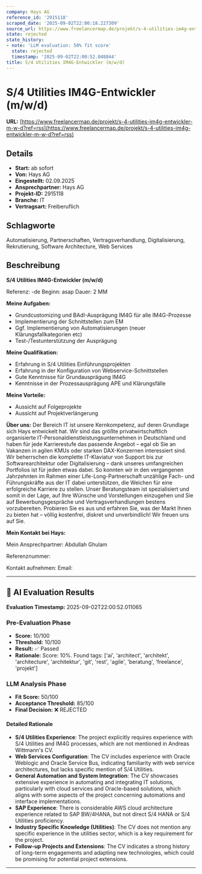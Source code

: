 ```yaml
---
company: Hays AG
reference_id: '2915118'
scraped_date: '2025-09-02T22:00:18.227309'
source_url: https://www.freelancermap.de/projekt/s-4-utilities-im4g-entwickler-m-w-d?ref=rss
state: rejected
state_history:
- note: 'LLM evaluation: 50% fit score'
  state: rejected
  timestamp: '2025-09-02T22:00:52.048844'
title: S/4 Utilities IM4G-Entwickler (m/w/d)
---
```



# S/4 Utilities IM4G-Entwickler (m/w/d)
**URL:** [https://www.freelancermap.de/projekt/s-4-utilities-im4g-entwickler-m-w-d?ref=rss](https://www.freelancermap.de/projekt/s-4-utilities-im4g-entwickler-m-w-d?ref=rss)
## Details
- **Start:** ab sofort
- **Von:** Hays AG
- **Eingestellt:** 02.09.2025
- **Ansprechpartner:** Hays AG
- **Projekt-ID:** 2915118
- **Branche:** IT
- **Vertragsart:** Freiberuflich

## Schlagworte
Automatisierung, Partnerschaften, Vertragsverhandlung, Digitalisierung, Rekrutierung, Software Architecture, Web Services

## Beschreibung
**S/4 Utilities IM4G-Entwickler (m/w/d)**

Referenz: -de
Beginn: asap
Dauer: 2 MM

**Meine Aufgaben:**

- Grundcustomizing und BAdI-Ausprägung IM4G für alle IM4G-Prozesse
- Implementierung der Schnittstellen zum EM
- Ggf. Implementierung von Automatisierungen (neuer Klärungsfallkategorien etc)
- Test-/Testunterstützung der Ausprägung

**Meine Qualifikation:**

- Erfahrung in S/4 Utilities Einführungsprojekten
- Erfahrung in der Konfiguration von Webservice-Schnittstellen
- Gute Kenntnisse für Grundausprägung IM4G
- Kenntnisse in der Prozessausprägung APE und Klärungsfälle

**Meine Vorteile:**

- Aussicht auf Folgeprojekte
- Aussicht auf Projektverlängerung

**Über uns:**
Der Bereich IT ist unsere Kernkompetenz, auf deren Grundlage sich Hays entwickelt hat. Wir sind das größte privatwirtschaftlich organisierte IT-Personaldienstleistungsunternehmen in Deutschland und haben für jede Karrierestufe das passende Angebot – egal ob Sie an Vakanzen in agilen KMUs oder starken DAX-Konzernen interessiert sind. Wir beherrschen die komplette IT-Klaviatur von Support bis zur Softwarearchitektur oder Digitalisierung – dank unseres umfangreichen Portfolios ist für jeden etwas dabei. So konnten wir in den vergangenen Jahrzehnten im Rahmen einer Life-Long-Partnerschaft unzählige Fach- und Führungskräfte aus der IT dabei unterstützen, die Weichen für eine erfolgreiche Karriere zu stellen. Unser Beratungsteam ist spezialisiert und somit in der Lage, auf Ihre Wünsche und Vorstellungen einzugehen und Sie auf Bewerbungsgespräche und Vertragsverhandlungen bestens vorzubereiten. Probieren Sie es aus und erfahren Sie, was der Markt Ihnen zu bieten hat – völlig kostenfrei, diskret und unverbindlich! Wir freuen uns auf Sie.

**Mein Kontakt bei Hays:**

Mein Ansprechpartner:
Abdullah Ghulam

Referenznummer:

Kontakt aufnehmen:
Email:

---

## 🤖 AI Evaluation Results

**Evaluation Timestamp:** 2025-09-02T22:00:52.011065

### Pre-Evaluation Phase
- **Score:** 10/100
- **Threshold:** 10/100
- **Result:** ✅ Passed
- **Rationale:** Score: 10%. Found tags: ['ai', 'architect', 'architekt', 'architecture', 'architektur', 'git', 'rest', 'agile', 'beratung', 'freelance', 'projekt']

### LLM Analysis Phase
- **Fit Score:** 50/100
- **Acceptance Threshold:** 85/100
- **Final Decision:** ❌ REJECTED

#### Detailed Rationale
- **S/4 Utilities Experience**: The project explicitly requires experience with S/4 Utilities and IM4G processes, which are not mentioned in Andreas Wittmann's CV.
- **Web Services Configuration**: The CV includes experience with Oracle Weblogic and Oracle Service Bus, indicating familiarity with web service architectures, but lacks specific mention of S/4 Utilities.
- **General Automation and System Integration**: The CV showcases extensive experience in automating and integrating IT solutions, particularly with cloud services and Oracle-based solutions, which aligns with some aspects of the project concerning automations and interface implementations.
- **SAP Experience**: There is considerable AWS cloud architecture experience related to SAP BW/4HANA, but not direct S/4 HANA or S/4 Utilities proficiency.
- **Industry Specific Knowledge (Utilities)**: The CV does not mention any specific experience in the utilities sector, which is a key requirement for the project.
- **Follow-up Projects and Extensions**: The CV indicates a strong history of long-term engagements and adapting new technologies, which could be promising for potential project extensions.

---
